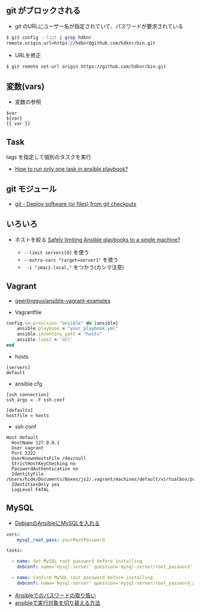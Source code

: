 ## git がブロックされる

- git のURLにユーザー名が指定されていて、パスワードが要求されている

~~~bash
$ git config --list | grep hdknr
remote.origin.url=https://hdknr@github.com/hdknr/bin.git
~~~

- URLを修正

~~~bash
$ git remote set-url origin https://github.com/hdknr/bin.git
~~~

## 変数(vars)

- 変数の参照

~~~
$var
${var}
{{ var }}
~~~

## Task

tags を指定して個別のタスクを実行
- [How to run only one task in ansible playbook?](http://stackoverflow.com/questions/23945201/how-to-run-only-one-task-in-ansible-playbook)


## git モジュール

- [git - Deploy software (or files) from git checkouts](http://docs.ansible.com/git_module.html)


## いろいろ

- ホストを絞る [Safely limiting Ansible playbooks to a single machine?](https://stackoverflow.com/questions/18195142/safely-limiting-ansible-playbooks-to-a-single-machine)

	- `--limit servers[0]` を使う
	- `--extra-vars "target=server1"` を使う
	- ` -i "imac1-local,"` をつかう(カンマ注意)


## Vagrant

- [geerlingguy/ansible-vagrant-examples](https://github.com/geerlingguy/ansible-vagrant-examples)

- Vagrantfile

~~~ruby
config.vm.provision "ansible" do |ansible|
	ansible.playbook = "your_playbook.yml"
	ansible.inventory_path = "hosts"  
	ansible.limit = 'all'
end
~~~

- hosts

~~~
[servers]
default
~~~

- ansible.cfg

~~~
[ssh_connection]
ssh_args = -F ssh.conf

[defaults]
hostfile = hosts
~~~

- ssh.conf

~~~
Host default
  HostName 127.0.0.1
  User vagrant
  Port 2222
  UserKnownHostsFile /dev/null
  StrictHostKeyChecking no
  PasswordAuthentication no
  IdentityFile /Users/hide/Documents/Boxes/js2/.vagrant/machines/default/virtualbox/private_key
  IdentitiesOnly yes
  LogLevel FATAL
~~~


## MySQL

- [DebianのAnsibleにMySQLを入れる](http://utisam.hateblo.jp/entry/2014/11/12/135145)

~~~yaml
vars:
    mysql_root_pass: yourRootPassword

tasks:

  - name: Set MySQL root password before installing
    debconf: name='mysql-server' question='mysql-server/root_password' value='{{mysql_root_pass | quote}}' vtype='password'

  - name: Confirm MySQL root password before installing
    debconf: name='mysql-server' question='mysql-server/root_password_again' value='{{mysql_root_pass | quote}}' vtype='password'
~~~

- [Ansibleでのパスワードの取り扱い](http://qiita.com/jimaoka/items/535d5feb9b99fe5b3318)
- [ansibleで実行対象を切り替える方法](http://tdoc.info/blog/2014/05/30/ansible_target_switching.html)
